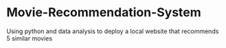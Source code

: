 # Movie-Recommendation-System
Using python and data analysis to deploy a local website that recommends 5 similar movies
